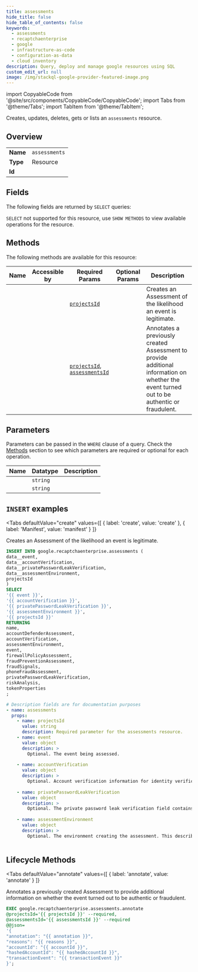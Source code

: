 ```yaml
--- 
title: assessments
hide_title: false
hide_table_of_contents: false
keywords:
  - assessments
  - recaptchaenterprise
  - google
  - infrastructure-as-code
  - configuration-as-data
  - cloud inventory
description: Query, deploy and manage google resources using SQL
custom_edit_url: null
image: /img/stackql-google-provider-featured-image.png
---
```


import CopyableCode from '@site/src/components/CopyableCode/CopyableCode';
import Tabs from '@theme/Tabs';
import TabItem from '@theme/TabItem';

Creates, updates, deletes, gets or lists an <code>assessments</code> resource.

## Overview
<table><tbody>
<tr><td><b>Name</b></td><td><code>assessments</code></td></tr>
<tr><td><b>Type</b></td><td>Resource</td></tr>
<tr><td><b>Id</b></td><td><CopyableCode code="google.recaptchaenterprise.assessments" /></td></tr>
</tbody></table>

## Fields

The following fields are returned by `SELECT` queries:

`SELECT` not supported for this resource, use `SHOW METHODS` to view available operations for the resource.


## Methods

The following methods are available for this resource:

<table>
<thead>
    <tr>
    <th>Name</th>
    <th>Accessible by</th>
    <th>Required Params</th>
    <th>Optional Params</th>
    <th>Description</th>
    </tr>
</thead>
<tbody>
<tr>
    <td><a href="#create"><CopyableCode code="create" /></a></td>
    <td><CopyableCode code="insert" /></td>
    <td><a href="#parameter-projectsId"><code>projectsId</code></a></td>
    <td></td>
    <td>Creates an Assessment of the likelihood an event is legitimate.</td>
</tr>
<tr>
    <td><a href="#annotate"><CopyableCode code="annotate" /></a></td>
    <td><CopyableCode code="exec" /></td>
    <td><a href="#parameter-projectsId"><code>projectsId</code></a>, <a href="#parameter-assessmentsId"><code>assessmentsId</code></a></td>
    <td></td>
    <td>Annotates a previously created Assessment to provide additional information on whether the event turned out to be authentic or fraudulent.</td>
</tr>
</tbody>
</table>

## Parameters

Parameters can be passed in the `WHERE` clause of a query. Check the [Methods](#methods) section to see which parameters are required or optional for each operation.

<table>
<thead>
    <tr>
    <th>Name</th>
    <th>Datatype</th>
    <th>Description</th>
    </tr>
</thead>
<tbody>
<tr id="parameter-assessmentsId">
    <td><CopyableCode code="assessmentsId" /></td>
    <td><code>string</code></td>
    <td></td>
</tr>
<tr id="parameter-projectsId">
    <td><CopyableCode code="projectsId" /></td>
    <td><code>string</code></td>
    <td></td>
</tr>
</tbody>
</table>

## `INSERT` examples

<Tabs
    defaultValue="create"
    values={[
        { label: 'create', value: 'create' },
        { label: 'Manifest', value: 'manifest' }
    ]}
>
<TabItem value="create">

Creates an Assessment of the likelihood an event is legitimate.

```sql
INSERT INTO google.recaptchaenterprise.assessments (
data__event,
data__accountVerification,
data__privatePasswordLeakVerification,
data__assessmentEnvironment,
projectsId
)
SELECT 
'{{ event }}',
'{{ accountVerification }}',
'{{ privatePasswordLeakVerification }}',
'{{ assessmentEnvironment }}',
'{{ projectsId }}'
RETURNING
name,
accountDefenderAssessment,
accountVerification,
assessmentEnvironment,
event,
firewallPolicyAssessment,
fraudPreventionAssessment,
fraudSignals,
phoneFraudAssessment,
privatePasswordLeakVerification,
riskAnalysis,
tokenProperties
;
```
</TabItem>
<TabItem value="manifest">

```yaml
# Description fields are for documentation purposes
- name: assessments
  props:
    - name: projectsId
      value: string
      description: Required parameter for the assessments resource.
    - name: event
      value: object
      description: >
        Optional. The event being assessed.
        
    - name: accountVerification
      value: object
      description: >
        Optional. Account verification information for identity verification. The assessment event must include a token and site key to use this feature.
        
    - name: privatePasswordLeakVerification
      value: object
      description: >
        Optional. The private password leak verification field contains the parameters that are used to to check for leaks privately without sharing user credentials.
        
    - name: assessmentEnvironment
      value: object
      description: >
        Optional. The environment creating the assessment. This describes your environment (the system invoking CreateAssessment), NOT the environment of your user.
        
```
</TabItem>
</Tabs>


## Lifecycle Methods

<Tabs
    defaultValue="annotate"
    values={[
        { label: 'annotate', value: 'annotate' }
    ]}
>
<TabItem value="annotate">

Annotates a previously created Assessment to provide additional information on whether the event turned out to be authentic or fraudulent.

```sql
EXEC google.recaptchaenterprise.assessments.annotate 
@projectsId='{{ projectsId }}' --required, 
@assessmentsId='{{ assessmentsId }}' --required 
@@json=
'{
"annotation": "{{ annotation }}", 
"reasons": "{{ reasons }}", 
"accountId": "{{ accountId }}", 
"hashedAccountId": "{{ hashedAccountId }}", 
"transactionEvent": "{{ transactionEvent }}"
}';
```
</TabItem>
</Tabs>

